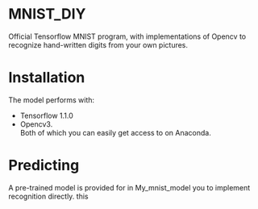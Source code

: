 # MNIST_DIY
Official Tensorflow MNIST program, 
with implementations of Opencv to recognize hand-written digits from your own pictures.


# Installation
The model performs with:
* Tensorflow 1.1.0
* Opencv3. <br>
Both of which you can easily get access to on Anaconda.


# Predicting
A pre-trained model is provided for in My_mnist_model you to implement recognition directly.
  this

